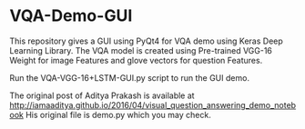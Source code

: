 # VQA-Demo-GUI
This repository gives a GUI  using PyQt4 for VQA demo using Keras Deep Learning Library. The VQA model is created using Pre-trained VGG-16 Weight for image Features and glove vectors for question Features.

Run the VQA-VGG-16+LSTM-GUI.py script to run the GUI demo.

The original post of Aditya Prakash is available at http://iamaaditya.github.io/2016/04/visual_question_answering_demo_notebook
His original file is demo.py which you may check.

